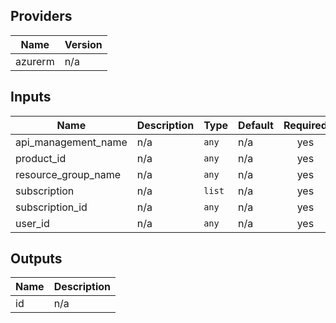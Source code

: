 ## Providers

| Name | Version |
|------|---------|
| azurerm | n/a |

## Inputs

| Name | Description | Type | Default | Required |
|------|-------------|------|---------|:-----:|
| api\_management\_name | n/a | `any` | n/a | yes |
| product\_id | n/a | `any` | n/a | yes |
| resource\_group\_name | n/a | `any` | n/a | yes |
| subscription | n/a | `list` | n/a | yes |
| subscription\_id | n/a | `any` | n/a | yes |
| user\_id | n/a | `any` | n/a | yes |

## Outputs

| Name | Description |
|------|-------------|
| id | n/a |

